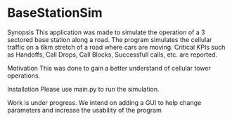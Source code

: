 # BaseStationSim
Synopsis This application was made to simulate the operation of a 3 sectored base station along a road. The program simulates the cellular traffic on a 6km stretch of a road where cars are moving. Critical KPIs such as Handoffs, Call Drops, Call Blocks, Successfull calls, etc. are reported.

Motivation This was done to gain a better understand of cellular tower operations.

Installation Please use main.py to run the simulation.

Work is under progress. We intend on adding a GUI to help change parameters and increase the usability of the program
